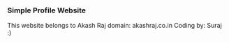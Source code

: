 ### Simple Profile Website
This website belongs to Akash Raj
domain: akashraj.co.in
Coding by: Suraj :) 
